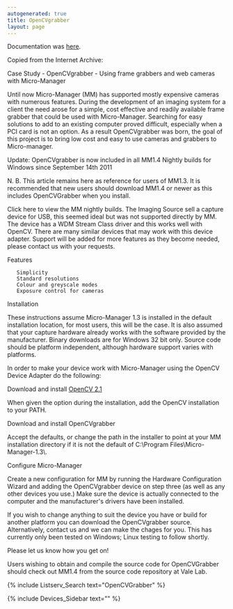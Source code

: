 ```yaml
---
autogenerated: true
title: OpenCVgrabber
layout: page
---
```


Documentation was
[here](http://www.esimagingsolutions.com/resources/case-studies/73-opencvgrabber-using-frame-grabbers-and-web-cameras-with-micro-manager).

Copied from the Internet Archive:

Case Study - OpenCVgrabber - Using frame grabbers and web cameras with
Micro-Manager

Until now Micro-Manager (MM) has supported mostly expensive cameras with
numerous features. During the development of an imaging system for a
client the need arose for a simple, cost effective and readily available
frame grabber that could be used with Micro-Manager. Searching for easy
solutions to add to an existing computer proved difficult, especially
when a PCI card is not an option. As a result OpenCVgrabber was born,
the goal of this project is to bring low cost and easy to use cameras
and grabbers to Micro-manager.

Update: OpenCVgrabber is now included in all MM1.4 Nightly builds for
Windows since September 14th 2011

N. B. This article remains here as reference for users of MM1.3. It is
recommended that new users should download MM1.4 or newer as this
includes OpenCVGrabber when you install.

Click here to view the MM nightly builds. The Imaging Source sell a
capture device for USB, this seemed ideal but was not supported directly
by MM. The device has a WDM Stream Class driver and this works well with
OpenCV. There are many similar devices that may work with this device
adapter. Support will be added for more features as they become needed,
please contact us with your requests.

Features

`   Simplicity`  
`   Standard resolutions`  
`   Colour and greyscale modes`  
`   Exposure control for cameras`

Installation

These instructions assume Micro-Manager 1.3 is installed in the default
installation location, for most users, this will be the case. It is also
assumed that your capture hardware already works with the software
provided by the manufacturer. Binary downloads are for Windows 32 bit
only. Source code should be platform independent, although hardware
support varies with platforms.

In order to make your device work with Micro-Manager using the OpenCV
Device Adapter do the following:

Download and install [OpenCV
2.1](https://sourceforge.net/projects/opencvlibrary/files/opencv-win/2.1/OpenCV-2.1.0-win32-vs2008.exe/download)

When given the option during the installation, add the OpenCV
installation to your PATH.

Download and install OpenCVgrabber

Accept the defaults, or change the path in the installer to point at
your MM installation directory if it is not the default of C:\\Program
Files\\Micro-Manager-1.3\\.

Configure Micro-Manager

Create a new configuration for MM by running the Hardware Configuration
Wizard and adding the OpenCVgrabber device on step three (as well as any
other devices you use.) Make sure the device is actually connected to
the computer and the manufacturer's drivers have been installed.

If you wish to change anything to suit the device you have or build for
another platform you can download the OpenCVgrabber source.
Alternatively, contact us and we can make the chages for you. This has
currently only been tested on Windows; Linux testing to follow shortly.

Please let us know how you get on!

Users wishing to obtain and compile the source code for OpenCVGrabber
should check out MM1.4 from the source code repository at Vale Lab.

{% include Listserv_Search text="OpenCVGrabber" %}

{% include Devices_Sidebar text="" %}
